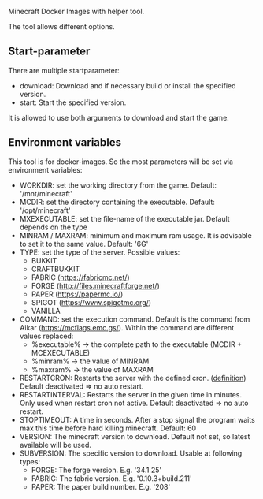 Minecraft Docker Images with helper tool.

The tool allows different options.

## Start-parameter
There are multiple startparameter:
- download: Download and if necessary build or install the specified version.
- start: Start the specified version.

It is allowed to use both arguments to download and start the game.

## Environment variables
This tool is for docker-images. So the most parameters will be set via environment variables:
- WORKDIR: set the working directory from the game. Default: '/mnt/minecraft'
- MCDIR: set the directory containing the executable. Default: '/opt/minecraft'
- MXEXECUTABLE: set the file-name of the executable jar. Default depends on the type
- MINRAM / MAXRAM: minimum and maximum ram usage. It is advisable to set it to the same value. Default: '6G'
- TYPE: set the type of the server. Possible values:
  - BUKKIT
  - CRAFTBUKKIT
  - FABRIC (https://fabricmc.net/)
  - FORGE (http://files.minecraftforge.net/)
  - PAPER (https://papermc.io/)
  - SPIGOT (https://www.spigotmc.org/)
  - VANILLA
- COMMAND: set the execution command. Default is the command from Aikar (https://mcflags.emc.gs/). Within the command
  are different values replaced:
  - %executable% -> the complete path to the executable (MCDIR + MCEXECUTABLE)
  - %minram% -> the value of MINRAM
  - %maxram% -> the value of MAXRAM
- RESTARTCRON: Restarts the server with the defined cron. ([definition](https://www.unix.com/man-page/linux/5/crontab/))
  Default deactivated => no auto restart.
- RESTARTINTERVAL: Restarts the server in the given time in minutes. Only used when restart cron not active. Default
  deactivated => no auto restart.
- STOPTIMEOUT: A time in seconds. After a stop signal the program waits max this time before hard killing minecraft.
  Default: 60
- VERSION: The minecraft version to download. Default not set, so latest available will be used.
- SUBVERSION: The specific version to download. Usable at following types:
  - FORGE: The forge version. E.g. '34.1.25'
  - FABRIC: The fabric version. E.g. '0.10.3+build.211'
  - PAPER: The paper build number. E.g. '208'
